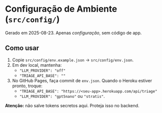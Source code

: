 # Configuração de Ambiente (`src/config/`)

Gerado em 2025-08-23. Apenas _configuração_, sem código de app.

## Como usar

1. Copie `src/config/env.example.json` → `src/config/env.json`.
2. Em dev local, mantenha:
   - `"LLM_PROVIDER": "off"`
   - `"TRIAGE_API_BASE": ""`
3. No GitHub Pages, faça commit de `env.json`. Quando o Heroku estiver pronto, troque:
   - `"TRIAGE_API_BASE": "https://<seu-app>.herokuapp.com/api/triage"`
   - `"LLM_PROVIDER": "gpt5nano"` ou `"stratis"`.

**Atenção:** não salve tokens secretos aqui. Proteja isso no backend.
